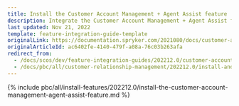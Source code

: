 ```yaml
---
title: Install the Customer Account Management + Agent Assist feature
description: Integrate the Customer Account Management + Agent Assist feature into your project.
last_updated: Nov 21, 2022
template: feature-integration-guide-template
originalLink: https://documentation.spryker.com/2021080/docs/customer-account-management-agent-assist-feature-integration
originalArticleId: ac6402fe-4140-479f-a08a-76c03b263afa
redirect_from:
  - /docs/scos/dev/feature-integration-guides/202212.0/customer-account-management-agent-assist-feature-integration.html
  - /docs/pbc/all/customer-relationship-management/202212.0/install-and-upgrade/install-features/install-the-customer-account-management-agent-assist-feature.html
---
```


{% include pbc/all/install-features/202212.0/install-the-customer-account-management-agent-assist-feature.md %} <!-- To edit, see /_includes/pbc/all/install-features/202212.0/install-the-customer-account-management-agent-assist-feature.md -->
